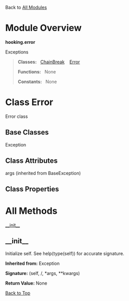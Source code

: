 Back to [All Modules](https://github.com/pyrustic/hooking/blob/master/docs/modules/README.md#readme)

# Module Overview

**hooking.error**
 
Exceptions

> **Classes:** &nbsp; [ChainBreak](https://github.com/pyrustic/hooking/blob/master/docs/modules/content/hooking.error/content/classes/ChainBreak.md#class-chainbreak) &nbsp;&nbsp; [Error](https://github.com/pyrustic/hooking/blob/master/docs/modules/content/hooking.error/content/classes/Error.md#class-error)
>
> **Functions:** &nbsp; None
>
> **Constants:** &nbsp; None

# Class Error
Error class

## Base Classes
Exception

## Class Attributes
args (inherited from BaseException)

## Class Properties


# All Methods
[\_\_init\_\_](#__init__)

## \_\_init\_\_
Initialize self.  See help(type(self)) for accurate signature.

**Inherited from:** Exception

**Signature:** (self, /, \*args, \*\*kwargs)





**Return Value:** None

[Back to Top](#module-overview)



